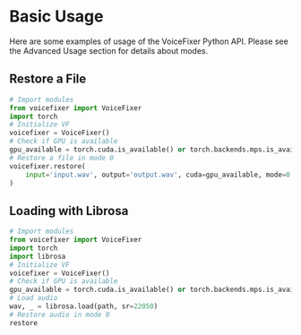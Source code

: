 # Basic Usage

Here are some examples of usage of the VoiceFixer Python API. Please see the Advanced Usage section for details about modes.

## Restore a File

```python
# Import modules
from voicefixer import VoiceFixer
import torch
# Initialize VF
voicefixer = VoiceFixer()
# Check if GPU is available
gpu_available = torch.cuda.is_available() or torch.backends.mps.is_available()
# Restore a file in mode 0
voicefixer.restore(
    input='input.wav', output='output.wav', cuda=gpu_available, mode=0
)
```

## Loading with Librosa

```python
# Import modules
from voicefixer import VoiceFixer
import torch
import librosa
# Initialize VF
voicefixer = VoiceFixer()
# Check if GPU is available
gpu_available = torch.cuda.is_available() or torch.backends.mps.is_available()
# Load audio
wav, _ = librosa.load(path, sr=22050)
# Restore audio in mode 0
restore
```